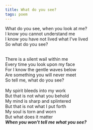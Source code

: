```yaml
---
title: What do you see?
tags: poem
---
```


What do you see, when you look at me?<br/>
I know you cannot understand me<br/>
I know you have not lived what I've lived<br/>
So what do you see?<br/>
<!--more-->
<br/>There is a silent wail within me<br/>
Every time you look upon my face<br/>
For I know the gentle waves below<br/>
Are something you will never meet<br/>
So tell me, what do you see?<br/>
<br/>My spirit bleeds into my work<br/>
But that is not what you behold<br/>
My mind is sharp and splintered<br/>
But that is not what I put forth<br/>
My soul is torn and worn<br/>
But what does it matter<br/>
***When you won't tell me what you see?***
